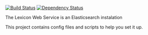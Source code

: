 [![Build Status][travis-image]][travis-url] [![Dependency Status][daviddm-url]][daviddm-image]

The Lexicon Web Service is an Elasticsearch instalation

This project contains config files and scripts to help you set it up.



[travis-url]: https://travis-ci.org/FieldDB/LexiconWebService
[travis-image]: https://travis-ci.org/FieldDB/LexiconWebService.svg?branch=master
[daviddm-url]: https://david-dm.org/FieldDB/LexiconWebService.svg?theme=shields.io
[daviddm-image]: https://david-dm.org/FieldDB/LexiconWebService

